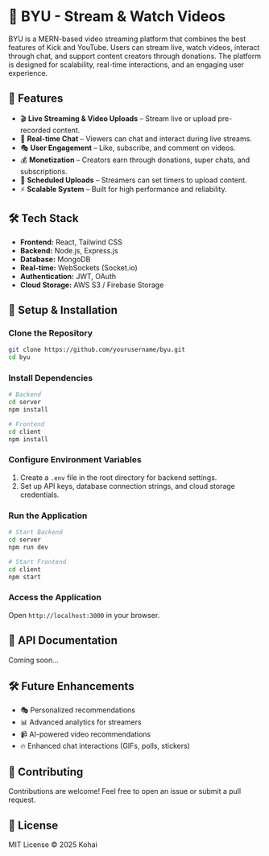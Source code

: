# 🎥 BYU - Stream & Watch Videos

BYU is a MERN-based video streaming platform that combines the best features of Kick and YouTube. Users can stream live, watch videos, interact through chat, and support content creators through donations. The platform is designed for scalability, real-time interactions, and an engaging user experience.

## 🚀 Features

- 🎬 **Live Streaming & Video Uploads** – Stream live or upload pre-recorded content.
- 💬 **Real-time Chat** – Viewers can chat and interact during live streams.
- 🎭 **User Engagement** – Like, subscribe, and comment on videos.
- 💰 **Monetization** – Creators earn through donations, super chats, and subscriptions.
- 📅 **Scheduled Uploads** – Streamers can set timers to upload content.
- ⚡ **Scalable System** – Built for high performance and reliability.

## 🛠️ Tech Stack

- **Frontend:** React, Tailwind CSS
- **Backend:** Node.js, Express.js
- **Database:** MongoDB
- **Real-time:** WebSockets (Socket.io)
- **Authentication:** JWT, OAuth
- **Cloud Storage:** AWS S3 / Firebase Storage

## 📌 Setup & Installation

### Clone the Repository

```bash
git clone https://github.com/yourusername/byu.git
cd byu
```

### Install Dependencies

```bash
# Backend
cd server
npm install

# Frontend
cd client
npm install
```

### Configure Environment Variables

1. Create a `.env` file in the root directory for backend settings.
2. Set up API keys, database connection strings, and cloud storage credentials.

### Run the Application

```bash
# Start Backend
cd server
npm run dev

# Start Frontend
cd client
npm start
```

### Access the Application

Open `http://localhost:3000` in your browser.

## 📄 API Documentation

Coming soon...

## 🛠️ Future Enhancements

- 🎭 Personalized recommendations
- 📊 Advanced analytics for streamers
- 📹 AI-powered video recommendations
- 🔥 Enhanced chat interactions (GIFs, polls, stickers)

## 🤝 Contributing

Contributions are welcome! Feel free to open an issue or submit a pull request.

## 📜 License

MIT License © 2025 Kohai

